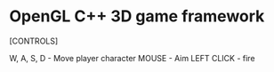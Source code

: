 # OpenGL C++ 3D game framework

[CONTROLS]

W, A, S, D - Move player character
MOUSE - Aim
LEFT CLICK - fire
